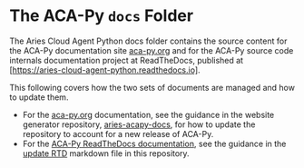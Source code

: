 # The ACA-Py `docs` Folder

The Aries Cloud Agent Python docs folder contains the source content for the
ACA-Py documentation site [aca-py.org] and for the ACA-Py source code internals
documentation project at ReadTheDocs, published at [https://aries-cloud-agent-python.readthedocs.io].

[aca-py.org]: https://aca-py.org
[https://aries-cloud-agent-python.readthedocs.io]: https://aries-cloud-agent-python.readthedocs.io

This following covers how the two sets of documents are managed and how to update them.

- For the [aca-py.org] documentation, see the guidance in the website generator
repository, [aries-acapy-docs], for how to update the repository to account for
a new release of ACA-Py.
- For the [ACA-Py ReadTheDocs documentation], see the guidance in the [update RTD] markdown file
in this repository.

[aries-acapy-docs]: https://github.com/hyperledger/aries-acapy-docs
[ACA-Py ReadTheDocs documentation]: https://aries-cloud-agent-python.readthedocs.io
[update RTD]: ./UpdateRTD.md
